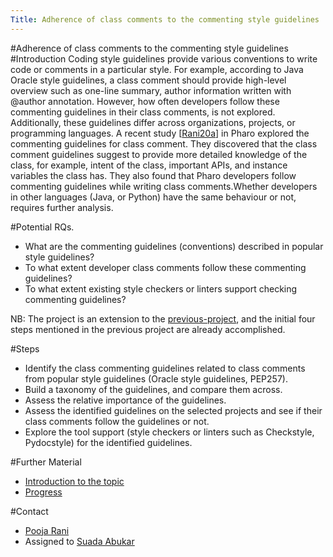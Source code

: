 ```yaml
---
Title: Adherence of class comments to the commenting style guidelines
---
```

#Adherence of class comments to the commenting style guidelines
#Introduction
Coding style guidelines provide various conventions to write code or comments in a particular style. For example,  according to Java Oracle style guidelines, a class comment should provide high-level overview such as one-line summary, author information written with @author annotation. However, how often developers follow these commenting guidelines in their class comments, is not explored. Additionally, these guidelines differ across organizations, projects, or programming languages.
A recent study [[Rani20a](https://arxiv.org/abs/2005.11583)] in Pharo explored the commenting guidelines for class comment.
They discovered  that the class comment guidelines suggest to provide more detailed knowledge of the class, for example, intent of the class, important  APIs, and instance variables the class has.
They also found that Pharo developers follow commenting guidelines while writing class comments.Whether developers in other languages (Java, or Python) have the same behaviour or not, requires further analysis.

#Potential RQs.

-  What are the commenting guidelines (conventions) described in popular style guidelines?
-  To what extent developer class comments follow these commenting guidelines?
-  To what extent existing style checkers or linters support checking commenting guidelines?

NB: The project is an extension to the [previous-project](/wiki/projects/mastersbachelorsprojects/How-class-comments-differ-in-common-programming-languages), and the initial four steps mentioned in the previous project are already accomplished. 

#Steps

-  Identify the class commenting guidelines related to class comments from popular style guidelines (Oracle style guidelines, PEP257).
-  Build a taxonomy of the guidelines, and compare them across. 
-  Assess the relative importance of the guidelines. 
-  Assess the identified guidelines on the selected projects and see if their class comments follow the guidelines or not.
-  Explore the tool support (style checkers or linters such as Checkstyle, Pydocstyle) for the identified guidelines.

#Further Material

-  [Introduction to the topic](/download/softwarecomposition/2020-11-10-Abukar-AdherenceClassCommentsStyleGuidelines.pdf)
-  [Progress](/download/softwarecomposition/2021-05-04-Abukar-AdherenceClassCommentsStyleGuidelines.pdf)

#Contact

-  [Pooja Rani](%base_url%/staff/Pooja-Rani)
-  Assigned to [Suada Abukar](%base_url%/wiki/alumni/SuadaAbukar)
